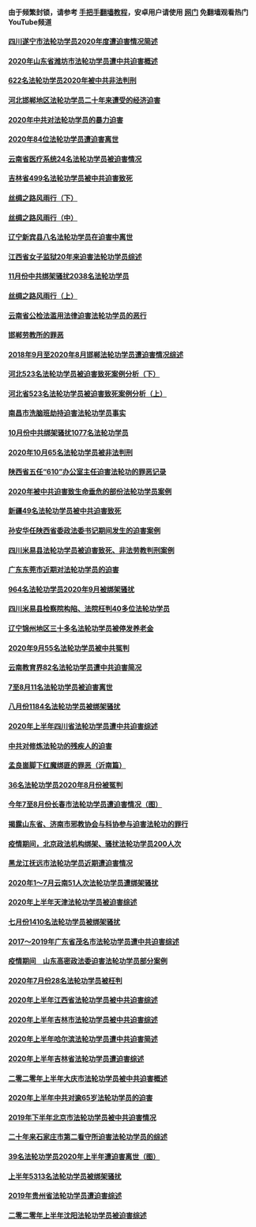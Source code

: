 #### 由于频繁封锁，请参考 [手把手翻墙教程](https://github.com/gfw-breaker/guides/wiki/)，安卓用户请使用 [网门](https://github.com/gfw-breaker/nogfw/blob/master/dl.md?t=01080300) 免翻墙观看热门YouTube频道 

#### [四川遂宁市法轮功学员2020年度遭迫害情况简述](../pages/328/418083.md?t=01080300) 

#### [2020年山东省潍坊市法轮功学员遭中共迫害概述](../pages/328/418128.md?t=01080300) 

#### [622名法轮功学员2020年被中共非法判刑](../pages/328/418123.md?t=01080300) 

#### [河北邯郸地区法轮功学员二十年来遭受的经济迫害](../pages/328/417554.md?t=01080300) 

#### [2020年中共对法轮功学员的暴力迫害](../pages/328/416854.md?t=01080300) 

#### [2020年84位法轮功学员遭迫害离世](../pages/328/416947.md?t=01080300) 

#### [云南省医疗系统24名法轮功学员被迫害情况](../pages/328/416978.md?t=01080300) 

#### [吉林省499名法轮功学员被中共迫害致死](../pages/328/416519.md?t=01080300) 

#### [丝绸之路风雨行（下）](../pages/328/416166.md?t=01080300) 

#### [丝绸之路风雨行（中）](../pages/328/416165.md?t=01080300) 

#### [辽宁新宾县八名法轮功学员在迫害中离世](../pages/328/416383.md?t=01080300) 

#### [江西省女子监狱20年来迫害法轮功学员综述](../pages/328/416327.md?t=01080300) 

#### [11月份中共绑架骚扰2038名法轮功学员](../pages/328/416210.md?t=01080300) 

#### [丝绸之路风雨行（上）](../pages/328/416167.md?t=01080300) 

#### [云南省公检法滥用法律迫害法轮功学员的恶行](../pages/328/416012.md?t=01080300) 

#### [邯郸劳教所的罪恶](../pages/328/415894.md?t=01080300) 

#### [2018年9月至2020年8月邯郸法轮功学员遭迫害情况综述](../pages/328/415563.md?t=01080300) 

#### [河北523名法轮功学员被迫害致死案例分析（下）](../pages/328/414942.md?t=01080300) 

#### [河北省523名法轮功学员被迫害致死案例分析（上）](../pages/328/414941.md?t=01080300) 

#### [南昌市洗脑班劫持迫害法轮功学员事实](../pages/328/415048.md?t=01080300) 

#### [10月份中共绑架骚扰1077名法轮功学员](../pages/328/414995.md?t=01080300) 

#### [2020年10月65名法轮功学员被非法判刑](../pages/328/414617.md?t=01080300) 

#### [陕西省五任“610”办公室主任迫害法轮功的罪恶记录](../pages/328/414486.md?t=01080300) 

#### [2020年被中共迫害致生命垂危的部份法轮功学员案例](../pages/328/414427.md?t=01080300) 

#### [新疆49名法轮功学员被中共迫害致死](../pages/328/414290.md?t=01080300) 

#### [孙安华任陕西省委政法委书记期间发生的迫害案例](../pages/328/414015.md?t=01080300) 

#### [四川米易县法轮功学员被迫害致死、非法劳教判刑案例](../pages/328/413847.md?t=01080300) 

#### [广东东莞市近期对法轮功学员的迫害](../pages/328/413888.md?t=01080300) 

#### [964名法轮功学员2020年9月被绑架骚扰](../pages/328/413838.md?t=01080300) 

#### [四川米易县检察院构陷、法院枉判40多位法轮功学员](../pages/328/413691.md?t=01080300) 

#### [辽宁锦州地区三十多名法轮功学员被停发养老金](../pages/328/413687.md?t=01080300) 

#### [2020年9月55名法轮功学员被中共冤判](../pages/328/413572.md?t=01080300) 

#### [云南教育界82名法轮功学员遭中共迫害简况](../pages/328/413422.md?t=01080300) 

#### [7至8月11名法轮功学员被迫害离世](../pages/328/412209.md?t=01080300) 

#### [八月份1184名法轮功学员被绑架骚扰](../pages/328/411862.md?t=01080300) 

#### [2020年上半年四川省法轮功学员遭中共迫害综述](../pages/328/411824.md?t=01080300) 

#### [中共对修炼法轮功的残疾人的迫害](../pages/328/411557.md?t=01080300) 

#### [孟良崮脚下红魔绑匪的罪恶（沂南篇）](../pages/328/411275.md?t=01080300) 

#### [36名法轮功学员2020年8月份被冤判](../pages/328/411527.md?t=01080300) 

#### [今年7至8月份长春市法轮功学员遭迫害情况（图）](../pages/328/411564.md?t=01080300) 

#### [揭露山东省、济南市邪教协会与科协参与迫害法轮功的罪行](../pages/328/411120.md?t=01080300) 

#### [疫情期间，北京政法机构绑架、骚扰法轮功学员200人次](../pages/328/411489.md?t=01080300) 

#### [黑龙江抚远市法轮功学员近期遭迫害情况](../pages/328/411436.md?t=01080300) 

#### [2020年1～7月云南51人次法轮功学员遭绑架骚扰](../pages/328/411085.md?t=01080300) 

#### [2020年上半年天津法轮功学员被迫害综述](../pages/328/410535.md?t=01080300) 

#### [七月份1410名法轮功学员被绑架骚扰](../pages/328/410559.md?t=01080300) 

#### [2017～2019年广东省茂名市法轮功学员遭中共迫害综述](../pages/328/410409.md?t=01080300) 

#### [疫情期间　山东高密政法委迫害法轮功学员部分案例](../pages/328/410415.md?t=01080300) 

#### [2020年7月份28名法轮功学员被枉判](../pages/328/410225.md?t=01080300) 

#### [2020年上半年江西省法轮功学员被中共迫害综述](../pages/328/410015.md?t=01080300) 

#### [2020年上半年吉林市法轮功学员被中共迫害综述](../pages/328/410021.md?t=01080300) 

#### [2020年上半年哈尔滨法轮功学员遭中共迫害简述](../pages/328/409713.md?t=01080300) 

#### [2020年上半年吉林省法轮功学员遭迫害综述](../pages/328/409377.md?t=01080300) 

#### [二零二零年上半年大庆市法轮功学员被中共迫害概述](../pages/328/409448.md?t=01080300) 

#### [2020年上半年中共对逾65岁法轮功学员的迫害](../pages/328/409315.md?t=01080300) 

#### [2019年下半年北京市法轮功学员被中共迫害情况](../pages/328/409025.md?t=01080300) 

#### [二十年来石家庄市第二看守所迫害法轮功学员的综述](../pages/328/408976.md?t=01080300) 

#### [39名法轮功学员2020年上半年遭迫害离世（图）](../pages/328/409079.md?t=01080300) 

#### [上半年5313名法轮功学员被绑架骚扰](../pages/328/408993.md?t=01080300) 

#### [2019年贵州省法轮功学员遭迫害综述](../pages/328/408897.md?t=01080300) 

#### [二零二零年上半年沈阳法轮功学员被迫害综述](../pages/328/408906.md?t=01080300) 


